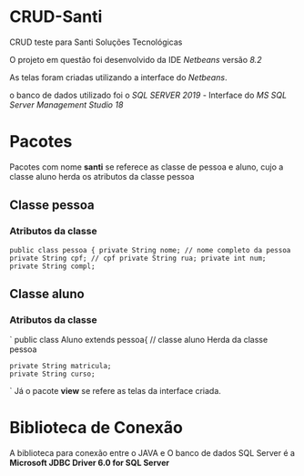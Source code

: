 # CRUD-Santi
 CRUD teste para Santi Soluções Tecnológicas

 O projeto em questão foi desenvolvido da IDE *Netbeans* versão *8.2*

 As telas foram criadas utilizando a interface do *Netbeans*.

 o banco de dados utilizado foi o *SQL SERVER 2019* - Interface do  *MS SQL Server Management Studio 18*


# Pacotes

Pacotes com nome **santi** se referece as classe de pessoa e aluno, cujo a classe aluno herda os atributos da classe pessoa

## Classe pessoa
### Atributos da classe
` public class pessoa {
    private String nome; // nome completo da pessoa
    private String cpf; // cpf
    private String rua;
    private int num;
    private String compl;
`

## Classe aluno
### Atributos da classe
` public class Aluno extends pessoa{ // classe aluno Herda da classe pessoa

    private String matricula;
    private String curso;
`
Já o pacote **view** se refere as telas da interface criada.

# Biblioteca de Conexão

A biblioteca para conexão entre o JAVA e O banco de dados SQL Server é a **Microsoft JDBC Driver 6.0 for SQL Server**
